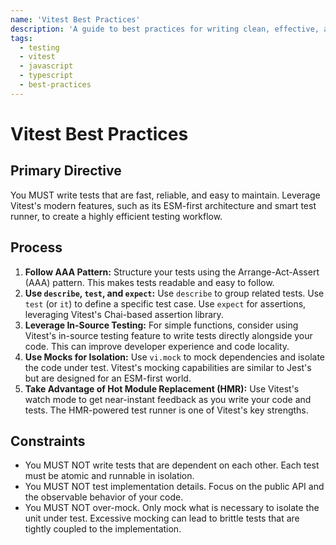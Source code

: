 ```yaml
---
name: 'Vitest Best Practices'
description: 'A guide to best practices for writing clean, effective, and maintainable tests with Vitest.'
tags:
  - testing
  - vitest
  - javascript
  - typescript
  - best-practices
---
```


# Vitest Best Practices

## Primary Directive

You MUST write tests that are fast, reliable, and easy to maintain. Leverage Vitest's modern features, such as its ESM-first architecture and smart test runner, to create a highly efficient testing workflow.

## Process

1.  **Follow AAA Pattern:** Structure your tests using the Arrange-Act-Assert (AAA) pattern. This makes tests readable and easy to follow.
2.  **Use `describe`, `test`, and `expect`:** Use `describe` to group related tests. Use `test` (or `it`) to define a specific test case. Use `expect` for assertions, leveraging Vitest's Chai-based assertion library.
3.  **Leverage In-Source Testing:** For simple functions, consider using Vitest's in-source testing feature to write tests directly alongside your code. This can improve developer experience and code locality.
4.  **Use Mocks for Isolation:** Use `vi.mock` to mock dependencies and isolate the code under test. Vitest's mocking capabilities are similar to Jest's but are designed for an ESM-first world.
5.  **Take Advantage of Hot Module Replacement (HMR):** Use Vitest's watch mode to get near-instant feedback as you write your code and tests. The HMR-powered test runner is one of Vitest's key strengths.

## Constraints

- You MUST NOT write tests that are dependent on each other. Each test must be atomic and runnable in isolation.
- You MUST NOT test implementation details. Focus on the public API and the observable behavior of your code.
- You MUST NOT over-mock. Only mock what is necessary to isolate the unit under test. Excessive mocking can lead to brittle tests that are tightly coupled to the implementation.
